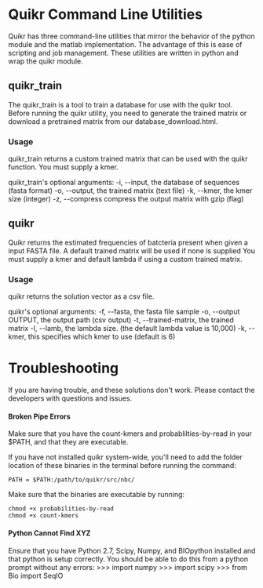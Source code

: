 # Quikr Command Line Utilities #  

Quikr has three command-line utilities that mirror the behavior of the python
module and the matlab implementation. The advantage of this is ease of scripting
and job management. These utilities are written in python and wrap the quikr
module.

## quikr\_train ##

The quikr\_train is a tool to train a database for use with the quikr tool.
Before running the quikr utility, you need to generate the trained matrix or
download a pretrained matrix from our database\_download.html.

### Usage ###
quikr\_train returns a custom trained matrix that can be used with the quikr
function. You must supply a kmer.

quikr\_train's optional arguments:
  -i, --input, the database of sequences (fasta format)
  -o, --output, the trained matrix (text file)
  -k, --kmer, the kmer size (integer)
  -z, --compress  compress the output matrix with gzip (flag)

## quikr ##
Quikr returns the estimated frequencies of batcteria present when given a
input FASTA file. A default trained matrix will be used if none is supplied
You must supply a kmer and default lambda if using a custom trained matrix.

### Usage ###
quikr returns the solution vector as a csv file.

quikr's optional arguments:
  -f, --fasta, the fasta file sample
  -o, --output OUTPUT, the output path (csv output)
  -t, --trained-matrix, the trained matrix
  -l, --lamb, the lambda size. (the default lambda value is 10,000)
  -k, --kmer, this specifies which kmer to use (default is 6)


# Troubleshooting #

If you are having trouble, and these solutions don't work. Please contact the
developers with questions and issues.

#### Broken Pipe Errors #### 
Make sure that you have the count-kmers and probablilties-by-read in your
$PATH, and that they are executable. 

If you have not installed quikr system-wide, you'll need to add the folder
location of these binaries in the terminal before running the command:
 
    PATH = $PATH:/path/to/quikr/src/nbc/

Make sure that the binaries are executable by running:

    chmod +x probabilities-by-read
    chmod +x count-kmers
   
#### Python Cannot Find XYZ ####

Ensure that you have Python 2.7, Scipy, Numpy, and BIOpython installed 
and that python is setup correctly. You should be able to do this from a python
prompt without any errors:
    >>> import numpy
    >>> import scipy
    >>> from Bio import SeqIO

